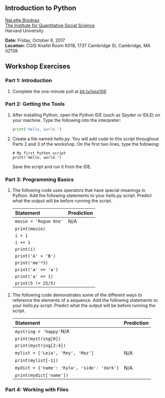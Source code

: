 ## Introduction to Python
[NaLette Brodnax](www.nalettebrodnax.com)<br>
[The Institute for Quantitative Social Science](http://iq.harvard.edu)<br>
Harvard University<br>

**Date:** Friday, October 6, 2017<br>
**Location:** CGIS Knafel Room K018, 1737 Cambridge St, Cambridge, MA 02138

## Workshop Exercises

### Part 1: Introduction

 1. Complete the one-minute poll at [bit.ly/iqss106](http://bit.ly/iqss106)


### Part 2: Getting the Tools

 1. After installing Python, open the Python IDE (such as Spyder or IDLE) on your machine.  Type the following into the interpreter:
    ```python
    print('Hello, world.')
    ```

 2. Create a file named *hello.py*.  You will add code to this script throughout Parts 2 and 3 of the workshop. On the first two lines, type the following:
    ```
    # My first Python script
    print('Hello, world.')
    ```
    Save the script and run it from the IDE.

### Part 3: Programming Basics
 1. The following code uses operators that have special meanings in Python.  Add the following statements to your *hello.py* script.  Predict what the output will be before running the script.

    |Statement| Prediction|
    |:---|:---|
    |`movie = 'Rogue One'`|N/A|
    |`print(movie)`||
    |`i = 1`||
    |`i += 1`||
    |`print(i)`||
    |`print('A' + 'B')`||
    |`print('me'*3)`||
    |`print('a' == 'a')`||
    |`print('a' == 1)`||
    |`print(5 != 25/5)`||

 2. The following code demonstrates some of the different ways to reference the elements of a sequence.  Add the following statements to your *hello.py* script. Predict what the output will be before running the script.

    |Statement| Prediction|
    |:---|:---|
    |`mystring = 'happy'`N/A|
    |`print(mystring[0])`||
    |`print(mystring[2:4])`||
    |`mylist = ['Leia', 'Rey', 'Maz']`|N/A|
    |`print(mylist[-1])`||
    |`mydict = {'name': 'Kylo', 'side': 'dark'}`|N/A|
    |`print(mydict['name'])`||





### Part 4: Working with Files

